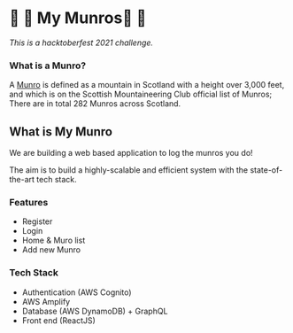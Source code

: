 # 🗻 🥾 My Munros🗻 🥾
_This is a hacktoberfest 2021 challenge._

### What is a Munro?
A [Munro](https://www.visitscotland.com/see-do/active/walking/munro-bagging/) is defined as a mountain in Scotland with a height over 3,000 feet, and which is on the Scottish Mountaineering Club official list of Munros; There are in total 282 Munros across Scotland. 

## What is My Munro

We are building a web based application to log the munros you do!

The aim is to build a highly-scalable and efficient system with the state-of-the-art tech stack.

### Features
- Register
- Login
- Home & Muro list
- Add new Munro

### Tech Stack

- Authentication (AWS Cognito)
- AWS Amplify
- Database (AWS DynamoDB) + GraphQL
- Front end (ReactJS)
